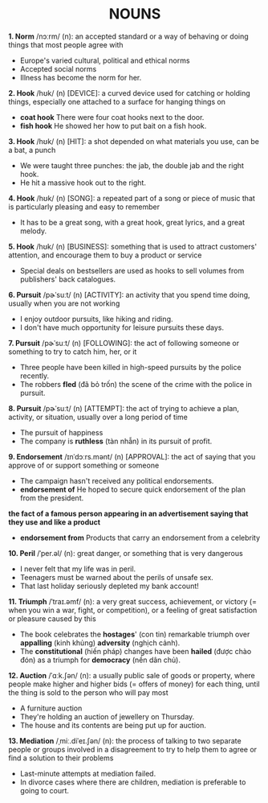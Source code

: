 <h1 align="center"><strong>NOUNS</strong></h1>

**1. Norm** /nɔːrm/ (n): an accepted standard or a way of behaving or doing things that most people agree with
- Europe's varied cultural, political and ethical norms
- Accepted social norms
- Illness has become the norm for her.

**2. Hook** /hʊk/ (n) [DEVICE]: a curved device used for catching or holding things, especially one attached to a surface for hanging things on
- **coat hook** There were four coat hooks next to the door.
- **fish hook** He showed her how to put bait on a fish hook.

**3. Hook** /hʊk/ (n) [HIT]: a shot depended on what materials you use, can be a bat, a punch
- We were taught three punches: the jab, the double jab and the right hook.
- He hit a massive hook out to the right.

**4. Hook** /hʊk/ (n) [SONG]: a repeated part of a song or piece of music that is particularly pleasing and easy to remember
- It has to be a great song, with a great hook, great lyrics, and a great melody.

**5. Hook** /hʊk/ (n) [BUSINESS]: something that is used to attract customers' attention, and encourage them to buy a product or service
- Special deals on bestsellers are used as hooks to sell volumes from publishers' back catalogues.

**6. Pursuit** /pɚˈsuːt/ (n) [ACTIVITY]: an activity that you spend time doing, usually when you are not working
- I enjoy outdoor pursuits, like hiking and riding.
- I don't have much opportunity for leisure pursuits these days.

**7. Pursuit** /pɚˈsuːt/ (n) [FOLLOWING]: the act of following someone or something to try to catch him, her, or it
- Three people have been killed in high-speed pursuits by the police recently.
- The robbers **fled** (đã bỏ trốn) the scene of the crime with the police in pursuit.

**8. Pursuit** /pɚˈsuːt/ (n) [ATTEMPT]: the act of trying to achieve a plan, activity, or situation, usually over a long period of time
- The pursuit of happiness
- The company is **ruthless** (tàn nhẫn) in its pursuit of profit.

**9. Endorsement** /ɪnˈdɔːrs.mənt/ (n) [APPROVAL]: the act of saying that you approve of or support something or someone
- The campaign hasn't received any political endorsements.
- **endorsement of** He hoped to secure quick endorsement of the plan from the president.

**the fact of a famous person appearing in an advertisement saying that they use and like a product**
- **endorsement from** Products that carry an endorsement from a celebrity

**10. Peril** /ˈper.əl/ (n): great danger, or something that is very dangerous
- I never felt that my life was in peril.
- Teenagers must be warned about the perils of unsafe sex.
- That last holiday seriously depleted my bank account!

**11. Triumph** /ˈtraɪ.əmf/ (n): a very great success, achievement, or victory (= when you win a war, fight, or competition), or a feeling of great satisfaction or pleasure caused by this
- The book celebrates the **hostages**' (con tin) remarkable triumph over **appalling** (kinh khủng) **adversity** (nghịch cảnh).
- The **constitutional** (hiến pháp) changes have been **hailed** (được chào đón) as a triumph for **democracy** (nền dân chủ).
 
**12. Auction** /ˈɑːk.ʃən/ (n): a usually public sale of goods or property, where people make higher and higher bids (= offers of money) for each thing, until the thing is sold to the person who will pay most
- A furniture auction
- They're holding an auction of jewellery on Thursday.
- The house and its contents are being put up for auction.

**13. Mediation** /ˌmiː.diˈeɪ.ʃən/ (n): the process of talking to two separate people or groups involved in a disagreement to try to help them to agree or find a solution to their problems
- Last-minute attempts at mediation failed.
- In divorce cases where there are children, mediation is preferable to going to court.